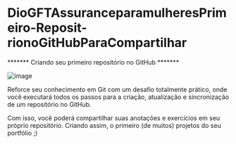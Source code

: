 # DioGFTAssuranceparamulheresPrimeiro-Reposit-rionoGitHubParaCompartilhar

******* Criando seu primeiro repositório no GitHub *******





![image](https://user-images.githubusercontent.com/98029687/205132382-248ab00a-85a1-4458-9c33-e861cfb2db2b.png)


Reforce seu conhecimento em Git com um desafio totalmente
prático, onde você executará todos os passos para a criação,
atualização e sincronização de um repositório no GitHub.

Com isso, você poderá compartilhar suas anotações e exercícios em
seu próprio repositório. Criando assim, o primeiro (de muitos)
projetos do seu portfólio ;)


